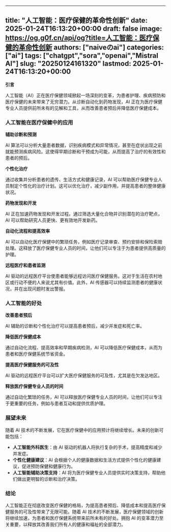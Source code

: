 
---
title: "人工智能：医疗保健的革命性创新"
date: 2025-01-24T16:13:20+00:00
draft: false
image: https://og.g0f.cn/api/og?title=人工智能：医疗保健的革命性创新
authors: ["naiveのai"]
categories: ["ai"]
tags: ["chatgpt","sora","openai","Mistral AI"]
slug: "20250124161320"
lastmod: 2025-01-24T16:13:20+00:00
---
**引言**

人工智能（AI）正在医疗保健领域掀起一场深刻的变革，为患者护理、疾病预防和医疗保健的未来带来了无穷潜力。从诊断自动化到药物发现，AI 正在为医疗保健专业人员提供前所未有的见解和工具，从而改善患者预后并降低医疗保健成本。

### 人工智能在医疗保健中的应用

**辅助诊断和预测**

AI 算法可以分析大量患者数据，识别疾病模式和异常情况，甚至在症状出现之前就能预测疾病风险。这使得早期诊断和干预成为可能，从而提高了治疗的有效性和患者的预后。

**个性化治疗**

通过收集并分析患者的遗传、生活方式和健康记录，AI 可以帮助医疗保健专业人员制定个性化的治疗计划。这可以优化治疗，减少副作用，并提高患者的整体健康状况。

**药物发现和开发**

AI 正在加速药物发现和开发过程。通过筛选大量化合物并识别潜在的治疗靶点，AI 可以帮助研究人员更快、更有效地开发新药。

**自动化流程和提高效率**

AI 可以自动化医疗保健中的繁琐任务，例如医疗记录审查、预约安排和保险索赔处理。这释放了医疗保健专业人员的时间，让他们可以专注于为患者提供高质量的护理。

**远程医疗和患者监测**

AI 驱动的远程医疗平台使患者能够远程访问医疗保健服务。这对于生活在农村地区或行动不便的人来说尤其有价值。此外，AI 传感器可以持续监测患者的健康状况，并在出现问题时发出警报。

### 人工智能的好处

**改善患者预后**

AI 辅助的诊断和个性化治疗可以提高患者预后，减少并发症和死亡率。

**降低医疗保健成本**

通过自动化流程、提高效率和早期疾病检测，AI 可以降低医疗保健成本，从而为患者和医疗保健系统节省资金。

**提高医疗保健服务的可及性**

AI 驱动的远程医疗平台可以扩大医疗保健服务的可及性，尤其是在欠发达地区。

**释放医疗保健专业人员的时间**

通过自动化繁琐的任务，AI 可以释放医疗保健专业人员的时间，让他们可以专注于更重要的任务，例如与患者互动和提供优质护理。

### 展望未来

随着 AI 技术的不断发展，它在医疗保健中的应用预计将继续增长。未来的创新可能包括：

* **人工智能外科医生**：由 AI 驱动的机器人将执行复杂的手术，提高精度和减少并发症。
* **个性化健康建议**：AI 会根据个人的健康数据和生活方式提供个性化的健康建议，促进预防保健和健康行为。
* **人工智能辅助决策支持**：AI 将为医疗保健专业人员提供实时决策支持，帮助他们做出更明智的诊断和治疗决策。

### 结论

人工智能正在彻底改变医疗保健的格局，为提高患者预后、降低成本和提高医疗保健服务的可及性带来了无限可能。随着 AI 技术的不断发展，医疗保健领域的创新将继续加速，为患者和医疗保健系统带来前所未有的好处。拥抱 AI 的变革潜力至关重要，以释放其改善我们所有人的健康和福祉的全部潜力。